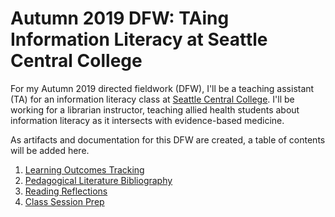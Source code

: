 # Autumn 2019 DFW: TAing Information Literacy at Seattle Central College
For my Autumn 2019 directed fieldwork (DFW), I'll be a teaching assistant (TA) for an information literacy class at [Seattle Central College](https://seattlecentral.edu). I'll be working for a librarian instructor, teaching allied health students about information literacy as it intersects with evidence-based medicine. 

As artifacts and documentation for this DFW are created, a table of contents will be added here.
1. [Learning Outcomes Tracking](https://github.com/kthrog/DFW-TA/blob/master/documentation/DFW-LOA.md)
2. [Pedagogical Literature Bibliography](https://github.com/kthrog/DFW-TA/blob/master/pedagogicalLiterature/bibliography.md)
3. [Reading Reflections](https://github.com/kthrog/DFW-TA/blob/master/pedagogicalLiterature/readingReflections.md)
4. [Class Session Prep](https://github.com/kthrog/DFW-TA/tree/master/classSession)
